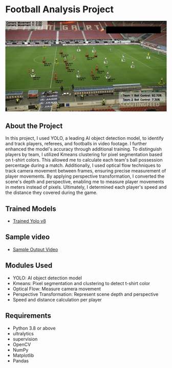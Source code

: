 # Football Analysis Project

![Screenshot](output_videos/Screenshot.png)

## About the Project
In this project, I used YOLO, a leading AI object detection model, to identify and track players, referees, and footballs in video footage. I further enhanced the model's accuracy through additional training. To distinguish players by team, I utilized Kmeans clustering for pixel segmentation based on t-shirt colors. This allowed me to calculate each team's ball possession percentage during a match. Additionally, I used optical flow techniques to track camera movement between frames, ensuring precise measurement of player movements. By applying perspective transformation, I converted the scene's depth and perspective, enabling me to measure player movements in meters instead of pixels. Ultimately, I determined each player's speed and the distance they covered during the game.

## Trained Models
- [Trained Yolo v8](https://drive.google.com/file/d/1clX2Ft9r_kkkSgfOkYOawHA_F2kZJypP/view?usp=drive_link)

## Sample video
- [Sample Output Video](https://drive.google.com/file/d/1zl83kZzqje_chhvUIx3w38AgZTkcox6o/view?usp=drive_link)

## Modules Used
- YOLO: AI object detection model
- Kmeans: Pixel segmentation and clustering to detect t-shirt color
- Optical Flow: Measure camera movement
- Perspective Transformation: Represent scene depth and perspective
- Speed and distance calculation per player

## Requirements
- Python 3.8 or above
- ultralytics
- supervision
- OpenCV
- NumPy
- Matplotlib
- Pandas

